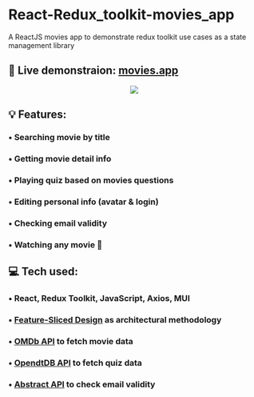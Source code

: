 # React-Redux_toolkit-movies_app
A ReactJS movies app to demonstrate redux toolkit use cases as a state management library

## 🎥 Live demonstraion: [movies.app](https://comeall09.github.io/movies_app)

<p align='center'>
  <img src='https://i.ibb.co/y5JHWYV/image-2022-07-24-23-14-42.png'/>  
</p>

## 💡 Features:  

### • Searching movie by title  
### • Getting movie detail info  
### • Playing quiz based on movies questions  
### • Editing personal info (avatar & login)  
### • Checking email validity  
### • Watching any movie 🤫  

## 💻 Tech used:

### • React, Redux Toolkit, JavaScript, Axios, MUI

### • [Feature-Sliced Design](https://feature-sliced.design/) as architectural methodology

### • [OMDb API](https://www.omdbapi.com/) to fetch movie data

### • [OpendtDB API](https://www.opentdb.com/) to fetch quiz data

### • [Abstract API](abstractapi.com) to check email validity
